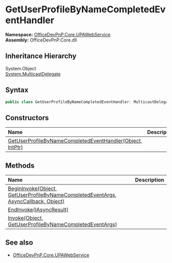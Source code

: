 # GetUserProfileByNameCompletedEventHandler
  

**Namespace:** [OfficeDevPnP.Core.UPAWebService](OfficeDevPnP.Core.UPAWebService.md)  
**Assembly:** OfficeDevPnP.Core.dll  
## Inheritance Hierarchy
System.Object  
    [System.MulticastDelegate](System.MulticastDelegate.md)
## Syntax
```C#
public class GetUserProfileByNameCompletedEventHandler: MulticastDelegate
```
## Constructors
|**Name**|**Description**|
|:-----|:-----|
| [GetUserProfileByNameCompletedEventHandler(Object, IntPtr)](OfficeDevPnP.Core.UPAWebService.GetUserProfileByNameCompletedEventHandler.ctor1.md) | 
## Methods
|**Name**|**Description**|
|:-----|:-----|
| [BeginInvoke(Object, GetUserProfileByNameCompletedEventArgs, AsyncCallback, Object)](OfficeDevPnP.Core.UPAWebService.GetUserProfileByNameCompletedEventHandler.dda49c88.md) | 
| [EndInvoke(IAsyncResult)](OfficeDevPnP.Core.UPAWebService.GetUserProfileByNameCompletedEventHandler.c9867657.md) | 
| [Invoke(Object, GetUserProfileByNameCompletedEventArgs)](OfficeDevPnP.Core.UPAWebService.GetUserProfileByNameCompletedEventHandler.a61a4533.md) | 
## See also
- [OfficeDevPnP.Core.UPAWebService](OfficeDevPnP.Core.UPAWebService.md)
